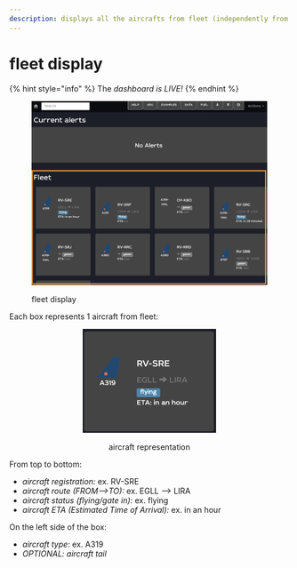 ```yaml
---
description: displays all the aircrafts from fleet (independently from the aircraft type)
---
```


# fleet display

{% hint style="info" %}
The _dashboard is LIVE!_&#x20;
{% endhint %}

<figure><img src="../../../.gitbook/assets/fleetview header (1).png" alt=""><figcaption><p>fleet display</p></figcaption></figure>

Each box represents 1 aircraft from fleet:

<div align="center">

<figure><img src="../../../.gitbook/assets/Screenshot 2023-07-13 at 16.28.37.png" alt="" width="240"><figcaption><p>aircraft representation</p></figcaption></figure>

</div>

From top to bottom:

* _aircraft registration:_ ex. RV-SRE
* _aircraft route (FROM-->TO):_ ex. EGLL --> LIRA
* _aircraft status (flying/gate in):_ ex. flying
* _aircraft ETA (Estimated Time of Arrival):_ ex. in an hour

On the left side of the box:

* _aircraft type_: ex. A319
* _OPTIONAL: aircraft tail_&#x20;
